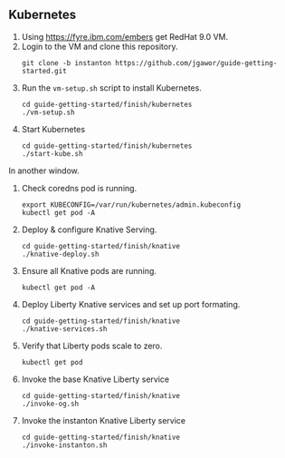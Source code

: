## Kubernetes

1. Using https://fyre.ibm.com/embers get RedHat 9.0 VM.
1. Login to the VM and clone this repository.
   ```
   git clone -b instanton https://github.com/jgawor/guide-getting-started.git
   ```
1. Run the `vm-setup.sh` script to install Kubernetes.
   ```
   cd guide-getting-started/finish/kubernetes
   ./vm-setup.sh
   ```
1. Start Kubernetes
   ```
   cd guide-getting-started/finish/kubernetes
   ./start-kube.sh
   ```

In another window.

1. Check coredns pod is running.
   ```
   export KUBECONFIG=/var/run/kubernetes/admin.kubeconfig
   kubectl get pod -A
   ```
1. Deploy & configure Knative Serving.
   ```
   cd guide-getting-started/finish/knative
   ./knative-deploy.sh
   ```
1. Ensure all Knative pods are running.
   ```
   kubectl get pod -A
   ```
1. Deploy Liberty Knative services and set up port formating.
   ```
   cd guide-getting-started/finish/knative
   ./knative-services.sh
   ```
1. Verify that Liberty pods scale to zero.
   ```
   kubectl get pod
   ```
1. Invoke the base Knative Liberty service
   ```
   cd guide-getting-started/finish/knative
   ./invoke-og.sh
   ```
1. Invoke the instanton Knative Liberty service
   ```
   cd guide-getting-started/finish/knative
   ./invoke-instanton.sh
   ```
